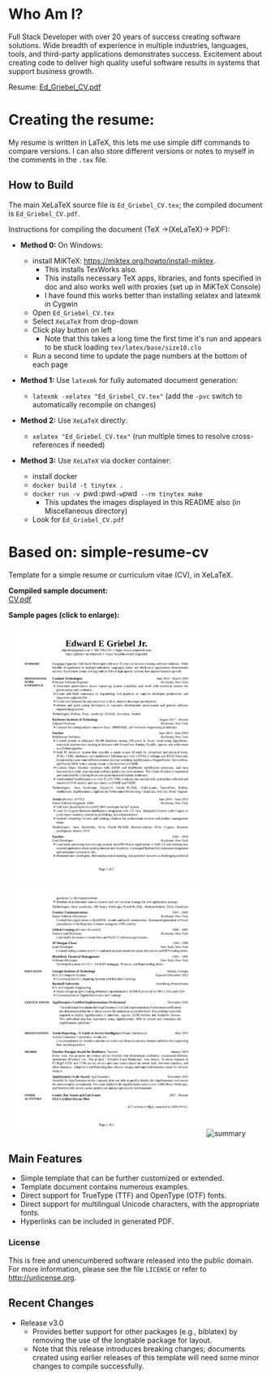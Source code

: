 # Who Am I?

Full Stack Developer with over 20 years of success creating software solutions.
Wide breadth of experience in multiple industries, languages, tools, and third-party applications demonstrates success.
Excitement about creating code to deliver high quality useful software results in systems that support business growth.

Resume: [Ed_Griebel_CV.pdf](https://raw.githubusercontent.com/edgriebel/resume-cv/master/Ed_Griebel_CV.pdf)

# Creating the resume:

My resume is written in LaTeX, this lets me use simple diff commands to compare versions.
I can also store different versions or notes to myself in the comments in the `.tex` file.

## How to Build

The main XeLaTeX source file is `Ed_Griebel_CV.tex`; the compiled document is `Ed_Griebel_CV.pdf`.

Instructions for compiling the document (TeX &rarr;(XeLaTeX)&rarr; PDF):

- **Method 0:** On Windows:
	- install MiKTeX: <https://miktex.org/howto/install-miktex>. 
		- This installs TexWorks also.
		- This installs necessary TeX apps, libraries, and fonts specified in doc and also works well with proxies (set up in MiKTeX Console)
		- I have found this works better than installing xelatex and latexmk in Cygwin
	- Open `Ed_Griebel_CV.tex`
	- Select `XeLaTeX` from drop-down
	- Click play button on left
		- Note that this takes a long time the first time it's run and appears to be stuck loading `tex/latex/base/size10.clo`
	- Run a second time to update the page numbers at the bottom of each page

- **Method 1:** Use `latexmk` for fully automated document generation:
	- `latexmk -xelatex "Ed_Griebel_CV.tex"`
	(add the `-pvc` switch to automatically recompile on changes)

- **Method 2:** Use `XeLaTeX` directly:
	- `xelatex "Ed_Griebel_CV.tex"`
	(run multiple times to resolve cross-references if needed)

- **Method 3:** Use `XeLaTeX` via docker container:
	- install docker
	- `docker build -t tinytex .`
	- `docker run -v `pwd`:`pwd` -w `pwd` --rm tinytex make`
		- This updates the images displayed in this README also (in Miscellaneous directory)
	- Look for `Ed_Griebel_CV.pdf`

Based on: simple-resume-cv
================

Template for a simple resume or curriculum vitae (CV), in XeLaTeX.

**Compiled sample document:**<br>
[CV.pdf](https://raw.githubusercontent.com/zachscrivena/simple-resume-cv/master/CV.pdf)

**Sample pages (click to enlarge):**

<img height="500" src="https://raw.githubusercontent.com/edgriebel/resume-cv/master/Miscellaneous/Ed_Griebel_CV-1.png" alt="CV-1">
<img height="500" src="https://raw.githubusercontent.com/edgriebel/resume-cv/master/Miscellaneous/Ed_Griebel_CV-2.png" alt="CV-2">
<img height="500" src="https://raw.githubusercontent.com/zachscrivena/simple-resume-cv/master/Miscellaneous/CV-03.png" alt="summary">

## Main Features

- Simple template that can be further customized or extended.
- Template document contains numerous examples.
- Direct support for TrueType (TTF) and OpenType (OTF) fonts.
- Direct support for multilingual Unicode characters, with the appropriate fonts.
- Hyperlinks can be included in generated PDF.

### License

This is free and unencumbered software released into the public domain.
For more information, please see the file `LICENSE` or refer to <http://unlicense.org>.

## Recent Changes

- Release v3.0
	- Provides better support for other packages (e.g., biblatex) by removing the use of the longtable package for layout.
	- Note that this release introduces breaking changes; documents created using earlier releases of this template will need some minor changes to compile successfully.
